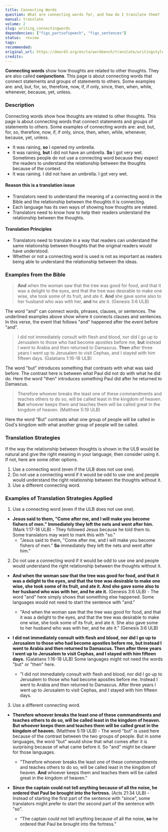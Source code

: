 ```yaml
---
title: Connecting Words
question: What are connecting words for, and how do I translate them?
manual: translate
volume: 2
slug: writing_connectingwords
dependencies: ["figs_partsofspeech", "figs_sentences"]
status:  review
tags: 
recommended: 
original_url: https://door43.org/en/ta/workbench/translate/writingstyles_connect
credits: 
---
```

**Connecting words** show how thoughts are related to other thoughts. They are also called **conjunctions**. This page is about connecting words that connect statements and groups of statements to others. Some examples are: and, but, for, so, therefore, now, if, if only, since, then, when, while, whenever, because, yet, unless.

### Description

Connecting words show how thoughts are related to other thoughts. This page is about connecting words that connect statements and groups of statements to others. Some examples of connecting words are: and, but, for, so, therefore, now, if, if only, since, then, when, while, whenever, because, yet, unless.

  * It was raining, __so__  I opened my umbrella.
  * It was raining, __but__  I did not have an umbrella. __So__ I got very wet.
Sometimes people do not use a connecting word because they expect the readers to understand the relationship between the thoughts because of the context.
  * It was raining. I did not have an umbrella. I got very wet.

#### Reason this is a translation issue

  * Translators need to understand the meaning of a connecting word in the Bible and the relationship between the thoughts it is connecting.
  * Each language has its own ways of showing how thoughts are related.
  * Translators need to know how to help their readers understand the relationship between the thoughts.

#### Translation Principles

  * Translators need to translate in a way that readers can understand the same relationship between thoughts that the original readers would have understood.
  * Whether or not a connecting word is used is not as important as readers being able to understand the relationship between the ideas.

### Examples from the Bible

>__And__ when the woman saw that the tree was good for food, and that it was a delight to the eyes, and that the tree was desirable to make one wise, she took some of its fruit, and ate it. __And__  she gave some also to her husband who was with her, __and__ he ate it.  (Genesis 3:6 ULB)

The word "and" can connect words, phrases, clauses, or sentences. The underlined examples above show where it connects clauses and sentences. In this verse, the event that follows "and" happened after the event before "and".
>I did not immediately consult with flesh and blood, nor did I go up to Jerusalem to those who had become apostles before me, __but__  instead I went to Arabia and then returned to Damascus. __Then__  after three years I went up to Jerusalem to visit Cephas, and I stayed with him fifteen days.  (Galatians 1:16-18 ULB)

The word "but" introduces something that contrasts with what was said before. The contrast here is between what Paul did not do with what he did do. Here the word "then" introduces something Paul did after he returned to Damascus.    
>Therefore whoever breaks the least one of these commandments and teaches others to do so, will be called least in the kingdom of heaven. __But__  whoever keeps them and teaches them will be called great in the kingdom of heaven. (Matthew 5:19 ULB)

Here the word "But" contrasts what one group of people will be called in God's kingdom with what another group of people will be called.

### Translation Strategies

If the way the relationship between thoughts is shown in the ULB would be natural and give the right meaning in your language, then consider using it. If not, here are some other options.

  1. Use a connecting word (even if the ULB does not use one).
  1. Do not use a connecting word if it would be odd to use one and people would understand the right relationship between the thoughts without it.
  1. Use a different connecting word.

### Examples of Translation Strategies Applied

1. Use a connecting word (even if the ULB does not use one).

  * **Jesus said to them, "Come after me, and I will make you become fishers of men." Immediately they left the nets and went after him.**  (Mark 1:17-18 ULB) - They followed Jesus because he told them to. Some translators may want to mark this with "so."
      * "Jesus said to them, "Come after me, and I will make you become fishers of men." __So__  immediately they left the nets and went after him."

2. Do not use a connecting word if it would be odd to use one and people would understand the right relationship between the thoughts without it.

  * **And when the woman saw that the tree was good for food, and that it was a delight to the eyes, and that the tree was desirable to make one wise, she took some of its fruit, and ate it. __And__  she gave some also to her husband who was with her, and he ate it.**  (Genesis 3:6 ULB) - The word "and" here simply shows that something else happened. Some languages would not need to start the sentence with "and."
      * "And when the woman saw that the tree was good for food, and that it was a delight to the eyes, and that the tree was desirable to make one wise, she took some of its fruit, and ate it. She also gave some to her husband who was with her, and he ate it." (Genesis 3:6 ULB)

  * **I did not immediately consult with flesh and blood, nor did I go up to Jerusalem to those who had become apostles before me, __but__  instead I went to Arabia and then returned to Damascus. __Then__  after three years I went up to Jerusalem to visit Cephas, and I stayed with him fifteen days.**  (Galatians 1:16-18 ULB) Some languages might not need the words "but" or "then" here.
      * "I did not immediately consult with flesh and blood, nor did I go up to Jerusalem to those who had become apostles before me. Instead I went to Arabia and then returned to Damascus. After three years I went up to Jerusalem to visit Cephas, and I stayed with him fifteen days.

3. Use a different connecting word.

  * **Therefore whoever breaks the least one of these commandments and teaches others to do so, will be called least in the kingdom of heaven. __But__  whoever keeps them and teaches them will be called great in the kingdom of heaven.**  (Matthew 5:19 ULB) - The word "but" is used here because of the contrast between the two groups of people. But in some languages, the word "but" would show that what comes after it is surprising because of what came before it. So "and" might be clearer for those languages.
      * "Therefore whoever breaks the least one of these commandments and teaches others to do so, will be called least in the kingdom of heaven. __And__  whoever keeps them and teaches them will be called great in the kingdom of heaven."

  * **__Since__  the captain could not tell anything because of all the noise, he ordered that Paul be brought into the fortress.**  (Acts 21:34 ULB) - Instead of starting the first part of the sentence with "since", some translators might prefer to start the second part of the sentence with "so".
      * "The captain could not tell anything because of all the noise, __so__  he ordered that Paul be brought into the fortress."
